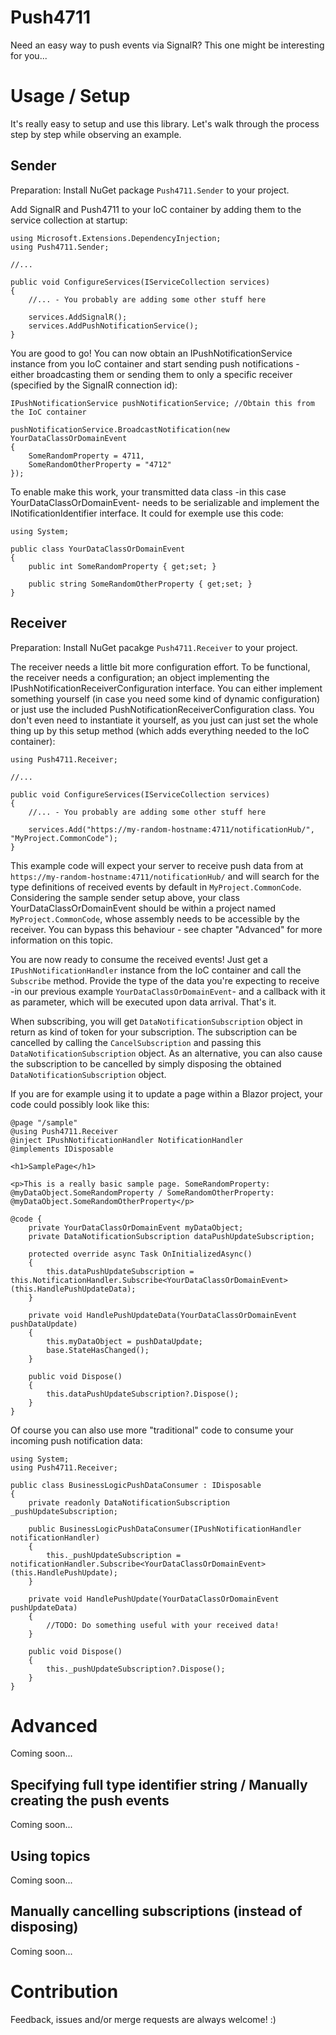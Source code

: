 # Push4711
Need an easy way to push events via SignalR? This one might be interesting for you...

# Usage / Setup
It's really easy to setup and use this library. Let's walk through the process step by step while observing an example.

## Sender
Preparation: Install NuGet package `Push4711.Sender` to your project. 

Add SignalR and Push4711 to your IoC container by adding them to the service collection at startup:

    using Microsoft.Extensions.DependencyInjection;
    using Push4711.Sender;

    //...

    public void ConfigureServices(IServiceCollection services)
    {
        //... - You probably are adding some other stuff here

        services.AddSignalR();
        services.AddPushNotificationService();
    }

You are good to go! You can now obtain an IPushNotificationService instance from you IoC container and start sending push notifications - either broadcasting them or sending them to only a specific receiver (specified by the SignalR connection id):

    IPushNotificationService pushNotificationService; //Obtain this from the IoC container

    pushNotificationService.BroadcastNotification(new YourDataClassOrDomainEvent 
    { 
        SomeRandomProperty = 4711, 
        SomeRandomOtherProperty = "4712"
    });

To enable make this work, your transmitted data class -in this case YourDataClassOrDomainEvent- needs to be serializable and implement the INotificationIdentifier interface. It could for exemple use this code:

    using System;

    public class YourDataClassOrDomainEvent
    {
        public int SomeRandomProperty { get;set; }

        public string SomeRandomOtherProperty { get;set; }
    }

## Receiver
Preparation: Install NuGet pacakge `Push4711.Receiver` to your project.

The receiver needs a little bit more configuration effort. To be functional, the receiver needs a configuration; an object implementing the IPushNotificationReceiverConfiguration interface. You can either implement something yourself (in case you need some kind of dynamic configuration) or just use the included PushNotificationReceiverConfiguration class. You don't even need to instantiate it yourself, as you just can just set the whole thing up by this setup method (which adds everything needed to the IoC container):

    using Push4711.Receiver;

    //...

    public void ConfigureServices(IServiceCollection services)
    {
        //... - You probably are adding some other stuff here

        services.Add("https://my-random-hostname:4711/notificationHub/", "MyProject.CommonCode");
    }

This example code will expect your server to receive push data from at `https://my-random-hostname:4711/notificationHub/` and will search for the type definitions of received events by default in `MyProject.CommonCode`. Considering the sample sender setup above, your class YourDataClassOrDomainEvent should be within a project named `MyProject.CommonCode`, whose assembly needs to be accessible by the receiver. You can bypass this behaviour - see chapter "Advanced" for more information on this topic.

You are now ready to consume the received events! Just get a `IPushNotificationHandler` instance from the IoC container and call the `Subscribe` method. Provide the type of the data you're expecting to receive -in our previous example `YourDataClassOrDomainEvent`- and a callback with it as parameter, which will be executed upon data arrival. That's it. 

When subscribing, you will get `DataNotificationSubscription` object in return as kind of token for your subscription. The subscription can be cancelled by calling the `CancelSubscription` and passing this `DataNotificationSubscription` object. As an alternative, you can also cause the subscription to be cancelled by simply disposing the obtained `DataNotificationSubscription` object.

If you are for example using it to update a page within a Blazor project, your code could possibly look like this:

    @page "/sample"
    @using Push4711.Receiver
    @inject IPushNotificationHandler NotificationHandler
    @implements IDisposable

    <h1>SamplePage</h1>

    <p>This is a really basic sample page. SomeRandomProperty: @myDataObject.SomeRandomProperty / SomeRandomOtherProperty: @myDataObject.SomeRandomOtherProperty</p>

    @code {
        private YourDataClassOrDomainEvent myDataObject;
        private DataNotificationSubscription dataPushUpdateSubscription;

        protected override async Task OnInitializedAsync()
        {
            this.dataPushUpdateSubscription = this.NotificationHandler.Subscribe<YourDataClassOrDomainEvent>(this.HandlePushUpdateData);
        }

        private void HandlePushUpdateData(YourDataClassOrDomainEvent pushDataUpdate)
        {
            this.myDataObject = pushDataUpdate;
            base.StateHasChanged();
        }

        public void Dispose()
        {
            this.dataPushUpdateSubscription?.Dispose();
        }
    }

Of course you can also use more "traditional" code to consume your incoming push notification data:

    using System;
    using Push4711.Receiver;

    public class BusinessLogicPushDataConsumer : IDisposable
    {
        private readonly DataNotificationSubscription _pushUpdateSubscription;

        public BusinessLogicPushDataConsumer(IPushNotificationHandler notificationHandler)
        {
            this._pushUpdateSubscription = notificationHandler.Subscribe<YourDataClassOrDomainEvent>(this.HandlePushUpdate);
        }

        private void HandlePushUpdate(YourDataClassOrDomainEvent pushUpdateData)
        {
            //TODO: Do something useful with your received data!
        }

        public void Dispose()
        {
            this._pushUpdateSubscription?.Dispose();
        }
    }


# Advanced
Coming soon...

## Specifying full type identifier string / Manually creating the push events
Coming soon...

## Using topics
Coming soon...

## Manually cancelling subscriptions (instead of disposing)
Coming soon...

# Contribution
Feedback, issues and/or merge requests are always welcome! :)